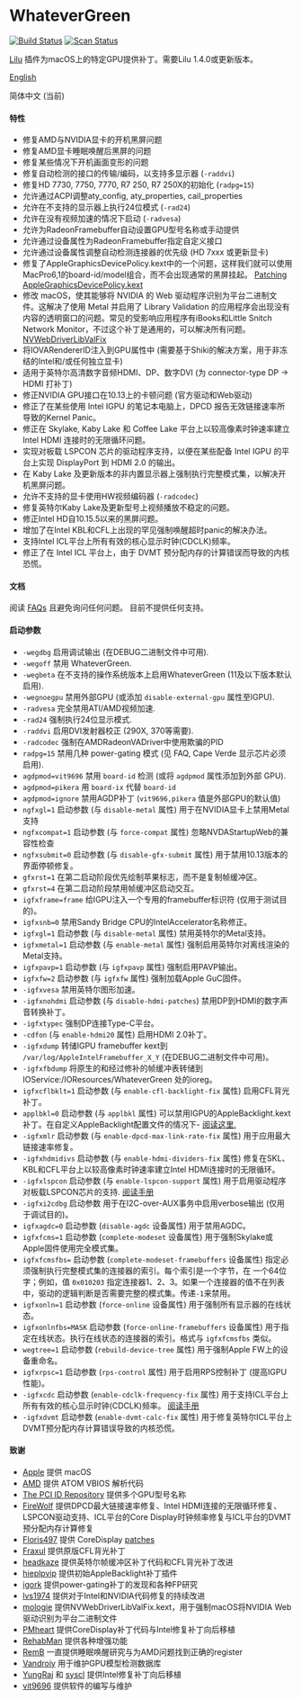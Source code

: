WhateverGreen
=============

[![Build Status](https://travis-ci.com/acidanthera/WhateverGreen.svg?branch=master)](https://travis-ci.com/acidanthera/WhateverGreen) [![Scan Status](https://scan.coverity.com/projects/16177/badge.svg?flat=1)](https://scan.coverity.com/projects/16177)

[Lilu](https://github.com/acidanthera/Lilu) 插件为macOS上的特定GPU提供补丁。需要Lilu 1.4.0或更新版本。

[English](README.md)  

简体中文 (当前)

#### 特性

- 修复AMD与NVIDIA显卡的开机黑屏问题
- 修复AMD显卡睡眠唤醒后黑屏的问题
- 修复某些情况下开机画面变形的问题
- 修复自动检测的接口的传输/编码，以支持多显示器 (`-raddvi`)
- 修复HD 7730, 7750, 7770, R7 250, R7 250X的初始化 (`radpg=15`)
- 允许通过ACPI调整aty_config, aty_properties, cail_properties
- 允许在不支持的显示器上执行24位模式 (`-rad24`)
- 允许在没有视频加速的情况下启动 (`-radvesa`)
- 允许为RadeonFramebuffer自动设置GPU型号名称或手动提供
- 允许通过设备属性为RadeonFramebuffer指定自定义接口
- 允许通过设备属性调整自动检测连接器的优先级 (HD 7xxx 或更新显卡)
- 修复了AppleGraphicsDevicePolicy.kext中的一个问题，这样我们就可以使用MacPro6,1的board-id/model组合，而不会出现通常的黑屏挂起。 [Patching AppleGraphicsDevicePolicy.kext](https://pikeralpha.wordpress.com/2015/11/23/patching-applegraphicsdevicepolicy-kext)
- 修改 macOS，使其能够将 NVIDIA 的 Web 驱动程序识别为平台二进制文件。这解决了使用 Metal 并启用了 Library Validation 的应用程序会出现没有内容的透明窗口的问题。常见的受影响应用程序有iBooks和Little Snitch Network Monitor，不过这个补丁是通用的，可以解决所有问题。 [NVWebDriverLibValFix](https://github.com/mologie/NVWebDriverLibValFix)
- 将IOVARendererID注入到GPU属性中 (需要基于Shiki的解决方案，用于非冻结的Intel和/或任何独立显卡)
- 适用于英特尔高清数字音频HDMI、DP、数字DVI (为 connector-type DP -> HDMI 打补丁)
- 修正NVIDIA GPU接口在10.13上的卡顿问题 (官方驱动和Web驱动)
- 修正了在某些使用 Intel IGPU 的笔记本电脑上，DPCD 报告无效链接速率所导致的Kernel Panic。
- 修正在 Skylake, Kaby Lake 和 Coffee Lake 平台上以较高像素时钟速率建立 Intel HDMI 连接时的无限循环问题。
- 实现对板载 LSPCON 芯片的驱动程序支持，以便在某些配备 Intel IGPU 的平台上实现 DisplayPort 到 HDMI 2.0 的输出。
- 在 Kaby Lake 及更新版本的非内置显示器上强制执行完整模式集，以解决开机黑屏问题。
- 允许不支持的显卡使用HW视频编码器 (`-radcodec`)
- 修复英特尔Kaby Lake及更新型号上视频播放不稳定的问题。
- 修正Intel HD自10.15.5以来的黑屏问题。
- 增加了在Intel KBL和CFL上出现的罕见强制唤醒超时panic的解决办法。
- 支持Intel ICL平台上所有有效的核心显示时钟(CDCLK)频率。
- 修正了在 Intel ICL 平台上，由于 DVMT 预分配内存的计算错误而导致的内核恐慌。

#### 文档

阅读 [FAQs](https://github.com/acidanthera/WhateverGreen/blob/master/Manual/) 且避免询问任何问题。 目前不提供任何支持。

#### 启动参数

- `-wegdbg` 启用调试输出 (在DEBUG二进制文件中可用).
- `-wegoff` 禁用 WhateverGreen.
- `-wegbeta` 在不支持的操作系统版本上启用WhateverGreen (11及以下版本默认启用).
- `-wegnoegpu` 禁用外部GPU (或添加 `disable-external-gpu` 属性至IGPU).
- `-radvesa` 完全禁用ATI/AMD视频加速.
- `-rad24` 强制执行24位显示模式.
- `-raddvi` 启用DVI发射器校正 (290X, 370等需要).
- `-radcodec` 强制在AMDRadeonVADriver中使用欺骗的PID
- `radpg=15` 禁用几种 power-gating 模式 (见 FAQ, Cape Verde 显示芯片必须启用).
- `agdpmod=vit9696` 禁用 `board-id` 检测 (或将 `agdpmod` 属性添加到外部 GPU).
- `agdpmod=pikera` 用 `board-ix` 代替 `board-id`
- `agdpmod=ignore` 禁用AGDP补丁 (`vit9696,pikera` 值是外部GPU的默认值)
- `ngfxgl=1` 启动参数 (与 `disable-metal` 属性) 用于在NVIDIA显卡上禁用Metal支持
- `ngfxcompat=1` 启动参数 (与 `force-compat` 属性) 忽略NVDAStartupWeb的兼容性检查
- `ngfxsubmit=0` 启动参数 (与 `disable-gfx-submit` 属性) 用于禁用10.13版本的界面停顿修复。
- `gfxrst=1` 在第二启动阶段优先绘制苹果标志，而不是复制帧缓冲区。
- `gfxrst=4` 在第二启动阶段禁用帧缓冲区启动交互。
- `igfxframe=frame` 给IGPU注入一个专用的framebuffer标识符 (仅用于测试目的)。
- `igfxsnb=0` 禁用Sandy Bridge CPU的IntelAccelerator名称修正。
- `igfxgl=1` 启动参数 (与 `disable-metal` 属性) 禁用英特尔的Metal支持。
- `igfxmetal=1` 启动参数 (与 `enable-metal` 属性) 强制启用英特尔对离线渲染的Metal支持。
- `igfxpavp=1` 启动参数 (与 `igfxpavp` 属性) 强制启用PAVP输出。
- `igfxfw=2` 启动参数 (与 `igfxfw` 属性) 强制加载Apple GuC固件。
- `-igfxvesa` 禁用英特尔图形加速。
- `-igfxnohdmi` 启动参数 (与 `disable-hdmi-patches`) 禁用DP到HDMI的数字声音转换补丁。
- `-igfxtypec` 强制DP连接Type-C平台。
- `-cdfon` (与 `enable-hdmi20` 属性) 启用HDMI 2.0补丁。
- `-igfxdump` 转储IGPU framebuffer kext到 `/var/log/AppleIntelFramebuffer_X_Y` (在DEBUG二进制文件中可用)。
- `-igfxfbdump` 将原生的和经过修补的帧缓冲表转储到 IOService:/IOResources/WhateverGreen 处的ioreg。
- `igfxcflbklt=1` 启动参数 (与 `enable-cfl-backlight-fix` 属性) 启用CFL背光补丁。
- `applbkl=0` 启动参数 (与 `applbkl` 属性) 可以禁用IGPU的AppleBacklight.kext补丁。在自定义AppleBacklight配置文件的情况下- [阅读这里.](https://github.com/acidanthera/WhateverGreen/blob/master/Manual/FAQ.OldPlugins.en.md)
- `-igfxmlr` 启动参数 (与 `enable-dpcd-max-link-rate-fix` 属性) 用于应用最大链接速率修复。
- `-igfxhdmidivs` 启动参数 (与 `enable-hdmi-dividers-fix` 属性) 修复在SKL、KBL和CFL平台上以较高像素时钟速率建立Intel HDMI连接时的无限循环。
- `-igfxlspcon` 启动参数 (与 `enable-lspcon-support` 属性) 用于启用驱动程序对板载LSPCON芯片的支持. [阅读手册](https://github.com/acidanthera/WhateverGreen/blob/master/Manual/FAQ.IntelHD.en.md)
- `-igfxi2cdbg` 启动参数 用于在I2C-over-AUX事务中启用verbose输出 (仅用于调试目的)。
- `igfxagdc=0` 启动参数 (`disable-agdc` 设备属性) 用于禁用AGDC。
- `igfxfcms=1` 启动参数 (`complete-modeset` 设备属性) 用于强制Skylake或Apple固件使用完全模式集。
- `igfxfcmsfbs=` 启动参数 (`complete-modeset-framebuffers` 设备属性) 指定必须强制执行完整模式集的连接器的索引。每个索引是一个字节，在 一个64位字；例如，值 `0x010203` 指定连接器1、2、3。如果一个连接器的值不在列表中，驱动的逻辑判断是否需要完整的模式集。传递`-1`来禁用。
- `igfxonln=1` 启动参数 (`force-online` 设备属性) 用于强制所有显示器的在线状态。
- `igfxonlnfbs=MASK` 启动参数 (`force-online-framebuffers` 设备属性) 用于指定在线状态。执行在线状态的连接器的索引。格式与 `igfxfcmsfbs` 类似。
- `wegtree=1` 启动参数 (`rebuild-device-tree` 属性) 用于强制Apple FW上的设备重命名。
- `igfxrpsc=1` 启动参数 (`rps-control` 属性) 用于启用RPS控制补丁 (提高IGPU性能)。
- `-igfxcdc` 启动参数 (`enable-cdclk-frequency-fix` 属性) 用于支持ICL平台上所有有效的核心显示时钟(CDCLK)频率。 [阅读手册](https://github.com/acidanthera/WhateverGreen/blob/master/Manual/FAQ.IntelHD.en.md)
- `-igfxdvmt` 启动参数 (`enable-dvmt-calc-fix` 属性) 用于修复英特尔ICL平台上DVMT预分配内存计算错误导致的内核恐慌。

#### 致谢

- [Apple](https://www.apple.com) 提供 macOS
- [AMD](https://www.amd.com) 提供 ATOM VBIOS 解析代码
- [The PCI ID Repository](http://pci-ids.ucw.cz) 提供多个GPU型号名称
- [FireWolf](https://github.com/0xFireWolf/) 提供DPCD最大链接速率修复、Intel HDMI连接的无限循环修复、LSPCON驱动支持、ICL平台的Core Display时钟频率修复与ICL平台的DVMT预分配内存计算修复
- [Floris497](https://github.com/Floris497) 提供 CoreDisplay [patches](https://github.com/Floris497/mac-pixel-clock-patch-v2)
- [Fraxul](https://github.com/Fraxul) 提供原版CFL背光补丁
- [headkaze](https://github.com/headkaze) 提供英特尔帧缓冲区补丁代码和CFL背光补丁改进
- [hieplpvip](https://github.com/hieplpvip) 提供初始AppleBacklight补丁插件
- [igork](https://applelife.ru/members/igork.564/) 提供power-gating补丁的发现和各种FP研究
- [lvs1974](https://applelife.ru/members/lvs1974.53809) 提供对于Intel和NVIDIA代码修复的持续改进
- [mologie](https://github.com/mologie/NVWebDriverLibValFix) 提供NVWebDriverLibValFix.kext，用于强制macOS将NVIDIA Web驱动识别为平台二进制文件
- [PMheart](https://github.com/PMheart) 提供CoreDisplay补丁代码与Intel修复补丁向后移植
- [RehabMan](https://github.com/RehabMan) 提供各种增强功能
- [RemB](https://applelife.ru/members/remb.8064/) 一直提供睡眠唤醒研究与为AMD问题找到正确的register
- [Vandroiy](https://applelife.ru/members/vandroiy.83653/) 用于维护GPU模型检测数据库 
- [YungRaj](https://github.com/YungRaj) 和 [syscl](https://github.com/syscl) 提供Intel修复补丁向后移植
- [vit9696](https://github.com/vit9696) 提供软件的编写与维护
